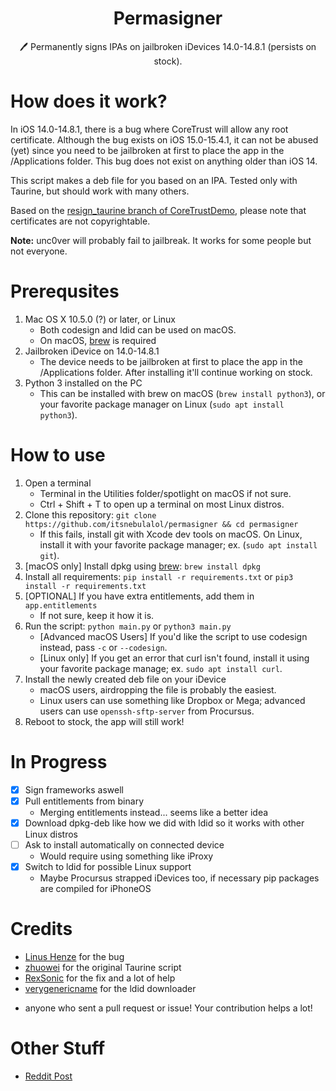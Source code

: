 <h1 align="center">Permasigner</h1>
<p align="center">🖊 Permanently signs IPAs on jailbroken iDevices 14.0-14.8.1 (persists on stock).</p>

# How does it work?
In iOS 14.0-14.8.1, there is a bug where CoreTrust will allow any root certificate. Although the bug exists on iOS 15.0-15.4.1, it can not be abused (yet) since you need to be jailbroken at first to place the app in the /Applications folder. This bug does not exist on anything older than iOS 14.

This script makes a deb file for you based on an IPA. Tested only with Taurine, but should work with many others.

Based on the [resign_taurine branch of CoreTrustDemo](https://github.com/zhuowei/CoreTrustDemo/tree/resign_taurine), please note that certificates are not copyrightable.

**Note:** unc0ver will probably fail to jailbreak. It works for some people but not everyone.

# Prerequsites
1. Mac OS X 10.5.0 (?) or later, or Linux
    - Both codesign and ldid can be used on macOS.
    - On macOS, [brew](https://brew.sh) is required
2. Jailbroken iDevice on 14.0-14.8.1
    - The device needs to be jailbroken at first to place the app in the /Applications folder. After installing it'll continue working on stock.
3. Python 3 installed on the PC
    - This can be installed with brew on macOS (`brew install python3`), or your favorite package manager on Linux (`sudo apt install python3`).

# How to use
1. Open a terminal
    - Terminal in the Utilities folder/spotlight on macOS if not sure.
    - Ctrl + Shift + T to open up a terminal on most Linux distros.
2. Clone this repository: `git clone https://github.com/itsnebulalol/permasigner && cd permasigner`
    - If this fails, install git with Xcode dev tools on macOS. On Linux, install it with your favorite package manager; ex. (`sudo apt install git`).
3. [macOS only] Install dpkg using [brew](https://brew.sh): `brew install dpkg`
4. Install all requirements: `pip install -r requirements.txt` or `pip3 install -r requirements.txt`
5. [OPTIONAL] If you have extra entitlements, add them in `app.entitlements`
    - If not sure, keep it how it is.
6. Run the script: `python main.py` or `python3 main.py`
    - [Advanced macOS Users] If you'd like the script to use codesign instead, pass `-c` or `--codesign`.
    - [Linux only] If you get an error that curl isn't found, install it using your favorite package manage; ex. `sudo apt install curl`.
7. Install the newly created deb file on your iDevice
    - macOS users, airdropping the file is probably the easiest.
    - Linux users can use something like Dropbox or Mega; advanced users can use `openssh-sftp-server` from Procursus.
8. Reboot to stock, the app will still work!

# In Progress
- [x] Sign frameworks aswell
- [x] Pull entitlements from binary
    - Merging entitlements instead... seems like a better idea
- [x] Download dpkg-deb like how we did with ldid so it works with other Linux distros
- [ ] Ask to install automatically on connected device
    - Would require using something like iProxy
- [x] Switch to ldid for possible Linux support
    - Maybe Procursus strapped iDevices too, if necessary pip packages are compiled for iPhoneOS

# Credits
- [Linus Henze](https://github.com/LinusHenze) for the bug
- [zhuowei](https://github.com/zhuowei) for the original Taurine script
- [RexSonic](https://github.com/RexSonic) for the fix and a lot of help
- [verygenericname](https://github.com/verygenericname) for the ldid downloader
+ anyone who sent a pull request or issue! Your contribution helps a lot!

# Other Stuff
- [Reddit Post](https://www.reddit.com/r/jailbreak/comments/vqnazh/free_release_permasigner_generate_a_permasigned)
